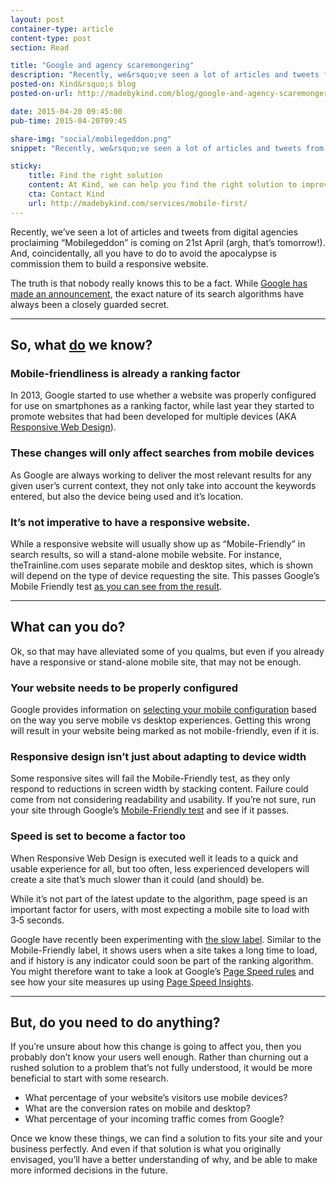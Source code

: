 ```yaml
---
layout: post
container-type: article
content-type: post
section: Read

title: "Google and agency scaremongering"
description: "Recently, we&rsquo;ve seen a lot of articles and tweets from digital agencies proclaiming &ldquo;Mobilegeddon&rdquo; is coming on 21st April (argh, that&rsquo;s tomorrow!). Is it time to panic?"
posted-on: Kind&rsquo;s blog
posted-on-url: http://madebykind.com/blog/google-and-agency-scaremongering/

date: 2015-04-20 09:45:00
pub-time: 2015-04-20T09:45

share-img: "social/mobilegeddon.png"
snippet: "Recently, we&rsquo;ve seen a lot of articles and tweets from digital agencies proclaiming &ldquo;Mobilegeddon&rdquo; is coming on 21st April (argh, that&rsquo;s tomorrow!). Is it time to panic?"

sticky:
    title: Find the right solution
    content: At Kind, we can help you find the right solution to improve your site&rsquo;s mobile experience
    cta: Contact Kind
    url: http://madebykind.com/services/mobile-first/
---
```


Recently, we&rsquo;ve seen a lot of articles and tweets from digital agencies proclaiming &ldquo;Mobilegeddon&rdquo; is coming on 21st April (argh, that&rsquo;s tomorrow!). And, coincidentally, all you have to do to avoid the apocalypse is commission them to build a responsive website.

The truth is that nobody really knows this to be a fact. While [Google has made an announcement](http://googlewebmastercentral.blogspot.co.uk/2015/02/finding-more-mobile-friendly-search.html), the exact nature of its search algorithms have always been a closely guarded secret.

---

## So, what <u>do</u> we know?

### Mobile-friendliness is already a ranking factor

In 2013, Google started to use whether a website was properly configured for use on smartphones as a ranking factor, while last year they started to promote websites that had been developed for multiple devices (AKA [Responsive Web Design](http://madebykind.com/services/responsive-web-design/)).

### These changes will only affect searches from mobile devices

As Google are always working to deliver the most relevant results for any given user&rsquo;s current context, they not only take into account the keywords entered, but also the device being used and it&rsquo;s location.

### It&rsquo;s not imperative to have a responsive website.

While a responsive website will usually show up as &ldquo;Mobile-Friendly&rdquo; in search results, so will a stand-alone mobile website. For instance, theTrainline.com uses separate mobile and desktop sites, which is shown will depend on the type of device requesting the site. This passes Google&rsquo;s Mobile Friendly test [as you can see from the result](https://www.google.com/webmasters/tools/mobile-friendly/?url=thetrainline.com).

---

## What can you do?

Ok, so that may have alleviated some of you qualms, but even if you already have a responsive or stand-alone mobile site, that may not be enough.

### Your website needs to be properly configured

Google provides information on [selecting your mobile configuration](https://developers.google.com/webmasters/mobile-sites/mobile-seo/overview/select-config?hl=en) based on the way you serve mobile vs desktop experiences. Getting this wrong will result in your website being marked as not mobile-friendly, even if it is.

### Responsive design isn&rsquo;t just about adapting to device width

Some responsive sites will fail the Mobile-Friendly test, as they only respond to reductions in screen width by stacking content. Failure could come from not considering readability and usability. If you&rsquo;re not sure, run your site through Google&rsquo;s [Mobile-Friendly test](https://www.google.com/webmasters/tools/mobile-friendly/) and see if it passes.

### Speed is set to become a factor too

When Responsive Web Design is executed well it leads to a quick and usable experience for all, but too often, less experienced developers will create a site that&rsquo;s much slower than it could (and should) be.

While it&rsquo;s not part of the latest update to the algorithm, page speed is an important factor for users, with most expecting a mobile site to load with 3‑5 seconds.

Google have recently been experimenting with [the slow label](http://www.webperformancetoday.com/2015/02/25/google-new-slow-label-web-performance/). Similar to the Mobile-Friendly label, it shows users when a site takes a long time to load, and if history is any indicator could soon be part of the ranking algorithm. You might therefore want to take a look at Google&rsquo;s [Page Speed rules](https://developers.google.com/speed/docs/insights/rules) and see how your site measures up using [Page Speed Insights](https://developers.google.com/speed/pagespeed/insights/).

---

## But, do you need to do anything?

If you&rsquo;re unsure about how this change is going to affect you, then you probably don&rsquo;t know your users well enough. Rather than churning out a rushed solution to a problem that&rsquo;s not fully understood, it would be more beneficial to start with some research.

* What percentage of your website&rsquo;s visitors use mobile devices?
* What are the conversion rates on mobile and desktop?
* What percentage of your incoming traffic comes from Google?

Once we know these things, we can find a solution to fits your site and your business perfectly. And even if that solution is what you originally envisaged, you&rsquo;ll have a better understanding of why, and be able to make more informed decisions in the future.

